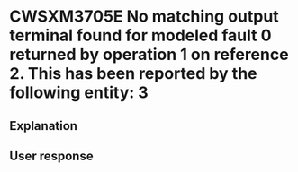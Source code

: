 # CWSXM3705E No matching output terminal found for modeled fault 0 returned by operation 1 on reference 2. This has been reported by the following entity: 3

## Explanation

## User response
